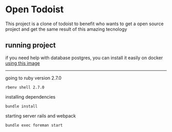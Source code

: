 # Open Todoist

This project is a clone of todoist to benefit who wants to get a open source project and get the same result of this
amazing tecnology

## running project

if you need help with database postgres, you can install it easily on docker [using this image](https://gist.github.com/oliveira-andre/315ce4e915a24e0dfc9f88484c80be29)

---

going to ruby version 2.7.0

```
rbenv shell 2.7.0
```

installing dependencies

```
bundle install
```

starting server rails and webpack

```
bundle exec foreman start
```

